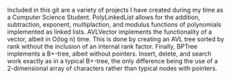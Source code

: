 Included in this git are a variety of projects I have created during my time as a Computer Science Student.
PolyLinkedList allows for the addition, subtraction, exponent, multiplaction, and modulus functions of polynomials implemented as linked lists.
AVLVector implements the functionality of a vector, albeit in O(log n) time. This is done by creating an AVL tree sorted by rank without the inclusion of an internal rank factor.
Finally, BPTree implements a B+-tree, albeit without pointers. Insert, delete, and search work exactly as in a typical B+-tree, the only difference being the use of a 2-dimensional array of characters rather than typical nodes with pointers.